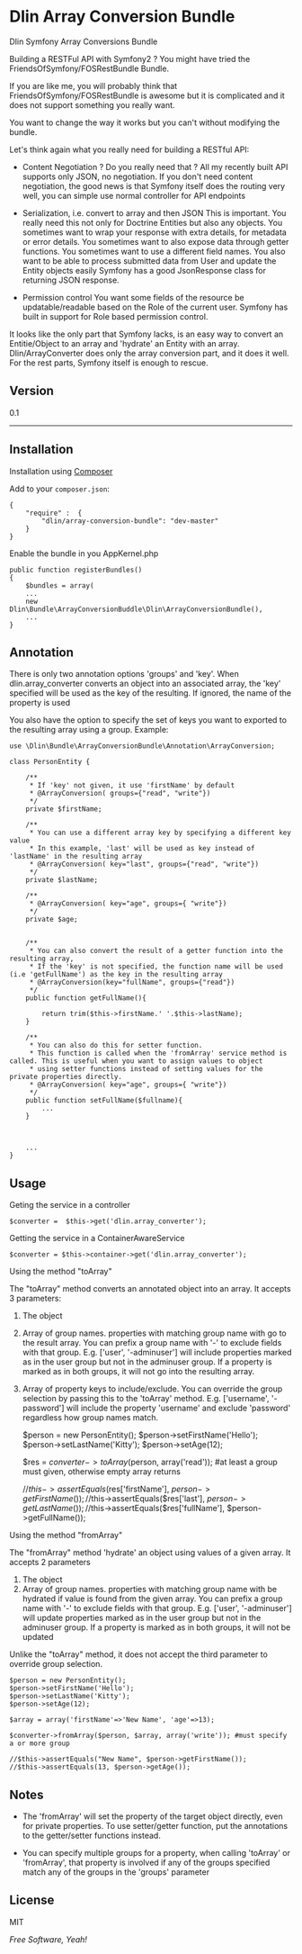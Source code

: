 Dlin Array Conversion Bundle
=========
Dlin Symfony Array Conversions Bundle

Building a RESTFul API with Symfony2 ? You might have tried the FriendsOfSymfony/FOSRestBundle Bundle.

If you are like me, you will probably think that FriendsOfSymfony/FOSRestBundle is awesome but it is complicated and it does not support something you really want.

You want to change the way it works but you can't without modifying the bundle.

Let's think again what you really need for building a RESTful API:

* Content Negotiation ?
  Do you really need that ? All my recently built API supports only JSON, no negotiation.
  If you don't need content negotiation, the good news is that Symfony itself does the routing very well, you can simple use normal controller for API endpoints

* Serialization, i.e. convert to array and then JSON
  This is important. You really need this not only for Doctrine Entities but also any objects.
  You sometimes want to wrap your response with extra details, for metadata or error details.
  You sometimes want to also expose data through getter functions.
  You sometimes want to use a different field names.
  You also want to be able to process submitted data from User and update the Entity objects easily
  Symfony has a good JsonResponse class for returning JSON response.

* Permission control
  You want some fields of the resource be updatable/readable based on the Role of the current user.
  Symfony has built in support for Role based permission control.


It looks like the only part that Symfony lacks, is an easy way to convert an Entitie/Object to an array and 'hydrate' an Entity with an array.
Dlin/ArrayConverter does only the array conversion part, and it does it well. For the rest parts, Symfony itself is enough to rescue.



Version
-

0.1


***
Installation
--------------


Installation using [Composer](http://getcomposer.org/)

Add to your `composer.json`:

    {
        "require" :  {
            "dlin/array-conversion-bundle": "dev-master"
        }
    }


Enable the bundle in you AppKernel.php


    public function registerBundles()
    {
        $bundles = array(
        ...
        new Dlin\Bundle\ArrayConversionBuddle\Dlin\ArrayConversionBundle(),
        ...
    }


Annotation
--------------

There is only two annotation options 'groups' and 'key'.
When dlin.array_converter converts an object into an associated array,
the 'key' specified will be used as the key of the resulting. If ignored, the name of the property is used

You also have the option to specify the set of keys you want to exported to
the resulting array using a group. Example:

    use \Dlin\Bundle\ArrayConversionBundle\Annotation\ArrayConversion;

    class PersonEntity {

        /**
         * If 'key' not given, it use 'firstName' by default
         * @ArrayConversion( groups={"read", "write"})
         */
        private $firstName;

        /**
         * You can use a different array key by specifying a different key value
         * In this example, 'last' will be used as key instead of 'lastName' in the resulting array
         * @ArrayConversion( key="last", groups={"read", "write"})
         */
        private $lastName;

        /**
         * @ArrayConversion( key="age", groups={ "write"})
         */
        private $age;


        /**
         * You can also convert the result of a getter function into the resulting array,
         * If the 'key' is not specified, the function name will be used (i.e 'getFullName') as the key in the resulting array
         * @ArrayConversion(key="fullName", groups={"read"})
         */
        public function getFullName(){

            return trim($this->firstName.' '.$this->lastName);
        }

        /**
         * You can also do this for setter function.
         * This function is called when the 'fromArray' service method is called. This is useful when you want to assign values to object
         * using setter functions instead of setting values for the private properties directly.
         * @ArrayConversion( key="age", groups={ "write"})
         */
        public function setFullName($fullname){
            ...
        }



        ...
    }





Usage
--------------

Geting the service in a controller

    $converter =  $this->get('dlin.array_converter');

Getting the service in a ContainerAwareService

    $converter = $this->container->get('dlin.array_converter');

Using the method "toArray"

The "toArray" method converts an annotated object into an array. It accepts 3 parameters:
1. The object
2. Array of group names. properties with matching group name with go to the result array. You can prefix a group name with '-' to exclude fields with that group. E.g. ['user', '-adminuser'] will include properties
   marked as in the user group but not in the adminuser group. If a property is marked as in both groups, it will not go into the resulting array.
3. Array of property keys to include/exclude. You can override the group selection by passing this to the 'toArray' method. E.g. ['username', '-password'] will include the property 'username' and exclude 'password' regardless how group names match.



    $person = new PersonEntity();
    $person->setFirstName('Hello');
    $person->setLastName('Kitty');
    $person->setAge(12);

    $res = $converter->toArray($person, array('read')); #at least a group must given, otherwise empty array returns

    //$this->assertEquals($res['firstName'], $person->getFirstName());
    //$this->assertEquals($res['last'], $person->getLastName());
    //$this->assertEquals($res['fullName'], $person->getFullName());


Using the method "fromArray"

The "fromArray" method 'hydrate' an object using values of a given array. It accepts 2 parameters
1. The object
2. Array of group names. properties with matching group name with be hydrated if value is found from the given array. You can prefix a group name with '-' to exclude fields with that group. E.g. ['user', '-adminuser'] will update properties marked as in the user group but not in the adminuser group. If a property is marked as in both groups, it will not be updated

Unlike the "toArray" method, it does not accept the third parameter to override group selection.


    $person = new PersonEntity();
    $person->setFirstName('Hello');
    $person->setLastName('Kitty');
    $person->setAge(12);

    $array = array('firstName'=>'New Name', 'age'=>13);

    $converter->fromArray($person, $array, array('write')); #must specify a or more group

    //$this->assertEquals("New Name", $person->getFirstName());
    //$this->assertEquals(13, $person->getAge());


Notes
--------------
* The 'fromArray' will set the property of the target object directly, even for private properties. To use setter/getter function, put the annotations
  to the getter/setter functions instead.

* You can specify multiple groups for a property, when calling 'toArray' or 'fromArray', that property is involved if any of the groups specified match any of the groups in the 'groups' parameter



License
-

MIT

*Free Software, Yeah!*


